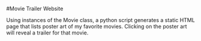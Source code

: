 #Movie Trailer Website

Using instances of the Movie class, a python script generates a static HTML page that lists poster art of my favorite movies. Clicking on the poster art will reveal a trailer for that movie.
